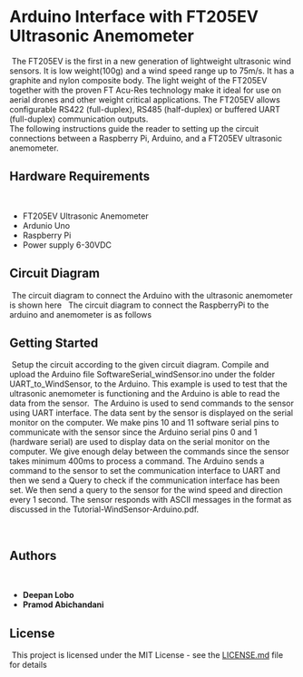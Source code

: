 # Arduino Interface with FT205EV Ultrasonic Anemometer
​
The FT205EV is the first in a new generation of lightweight ultrasonic wind sensors. It is low weight(100g) and a wind speed range up to 75m/s. It has a graphite and nylon composite body. The light weight of the FT205EV together with the proven FT Acu-Res technology make it ideal for use on aerial drones and other weight critical applications. The FT205EV allows configurable RS422 (full-duplex), RS485 (half-duplex) or buffered UART (full-duplex) communication outputs.  
​
The following instructions guide the reader to setting up the circuit connections between a Raspberry Pi, Arduino, and a FT205EV ultrasonic anemometer. 
​
## Hardware Requirements
​
- FT205EV Ultrasonic Anemometer
- Ardunio Uno
- Raspberry Pi
- Power supply 6-30VDC
​
​
​
## Circuit Diagram
​
The circuit diagram to connect the Arduino with the ultrasonic anemometer is shown here
​
​
The circuit diagram to connect the RaspberryPi to the arduino and anemometer is as follows
​
​
​
​
## Getting Started
​
Setup the circuit according to the given circuit diagram. Compile and upload the Arduino file SoftwareSerial_windSensor.ino  under the folder UART_to_WindSensor, to the Arduino. This example is used to test that the ultrasonic anemometer is functioning and the Arduino is able to read the data from the sensor. 
​
The Arduino is used to send commands to the sensor using UART interface. The data sent by the sensor is displayed on the serial monitor on the computer. We make pins 10 and 11 software serial pins to communicate with the sensor since the Arduino serial pins 0 and 1 (hardware serial) are used to display data on the serial monitor on the computer. We give enough delay between the commands since the sensor takes minimum 400ms to process a command. The Arduino sends a command to the sensor to set the communication interface to UART and then we send a Query to check if the communication interface has been set. We then send a query to the sensor for the wind speed and direction every 1 second. The sensor responds with ASCII messages in the format as discussed in the Tutorial-WindSensor-Arduino.pdf.   

​
## Authors
​
* **Deepan Lobo** 
​
* **Pramod Abichandani**
​
## License
​
This project is licensed under the MIT License - see the [LICENSE.md](LICENSE.md) file for details
​
